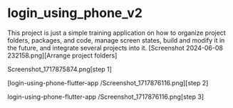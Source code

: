 # login_using_phone_v2

This project is just a simple training application on how to organize project folders, packages, and code, manage screen states, build and modify it in the future, and integrate several projects into it.
[Screenshot 2024-06-08 232158.png][Arrange project folders]

Screenshot_1717875874.png[step 1]

[login-using-phone-flutter-app
/Screenshot_1717876116.png][step 2]

login-using-phone-flutter-app
/Screenshot_1717876116.png[step 3]
